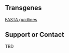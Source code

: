 ## Transgenes

[FASTA guidlines](https://mskcc.ent.box.com/file/835061199888?s=tg3m8zg66rubkseokc45pn5a11w6sjz0)

## Support or Contact

TBD